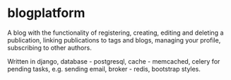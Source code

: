 # blogplatform



A blog with the functionality of registering, creating, editing and deleting a publication,
linking publications to tags and blogs, managing your profile, subscribing to other authors.

Written in django, database - postgresql, cache - memcached, celery for pending tasks, e.g. sending email, broker - redis, bootstrap styles.

